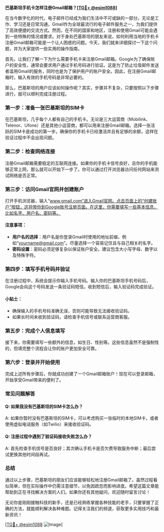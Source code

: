 **巴基斯坦手机卡怎样注册Gmail邮箱？[[TG💪+ @esim1088](https://t.me/s/esim1088)]**

在当今数字化的时代，电子邮件已经成为我们生活中不可或缺的一部分。无论是工作、学习还是日常沟通，Gmail作为全球最流行的电子邮件服务之一，为我们提供了高效便捷的交流方式。然而，在不同的国家和地区，注册和使用Gmail可能会遇到一些特殊的情况或要求。对于身处巴基斯坦的朋友来说，如何利用当地的手机卡注册Gmail邮箱可能是一个让人困惑的问题。今天，我们就来详细探讨一下这个问题，并为大家提供一些实用的操作指南。

首先，让我们了解一下为什么需要手机卡来注册Gmail邮箱。Google为了确保账户的安全性，通常会要求用户通过手机号码进行验证。这是为了防止垃圾邮件发送者滥用Gmail的服务，同时也是为了保护用户的账户安全。因此，在注册Gmail邮箱时，输入有效的手机号码是非常必要的。

那么，巴基斯坦的用户应该如何操作呢？其实，步骤并不复杂，只要按照以下步骤进行，就可以顺利完成注册过程。

### 第一步：准备一张巴基斯坦的SIM卡

在巴基斯坦，几乎每个人都有自己的手机卡。无论是三大运营商（Mobilink、Telenor、Ufone）还是其他小运营商，都可以用来注册Gmail邮箱。选择一张活跃的SIM卡是成功的第一步。确保你的手机卡已经激活并且有足够的余额，这样在验证过程中不会出现问题。

### 第二步：检查网络连接

注册Gmail邮箱需要稳定的互联网连接。如果你的手机卡信号良好，且你的手机能够正常上网，那么就可以开始下一步了。你可以通过打开浏览器访问任何网站来测试网络是否正常。

### 第三步：访问Gmail官网并创建账户

打开手机浏览器，输入“www.gmail.com”进入Gmail官网。点击页面上的“创建账户”按钮，这将带你到Google账号注册页面。在这里，你需要填写一些基本信息，比如名字、用户名、密码等。

#### 注意事项：
- **用户名的选择**：用户名是你登录Gmail时使用的地址前缀，例如“yourname@gmail.com”。尽量选择一个容易记住且与自己相关的名字。
- **密码设置**：密码必须足够复杂以保证账户安全。建议包含大小写字母、数字以及特殊字符。

### 第四步：填写手机号码并验证

在注册过程中，系统会提示你输入手机号码。输入你的巴基斯坦手机号码后，Google会向这个号码发送一条验证码短信。收到短信后，输入验证码完成验证。

#### 小贴士：
- 确保输入的手机号码准确无误，否则可能导致无法接收验证码。
- 如果长时间未收到验证码，请检查手机信号或联系运营商客服。

### 第五步：完成个人信息填写

接下来，你需要填写一些额外的信息，如生日、性别等。这些信息虽然不是强制性的，但填完整个流程会让你的账户更加安全可靠。

### 第六步：登录并开始使用

完成上述所有步骤后，你就成功创建了一个Gmail邮箱账户！现在可以登录邮箱，开始享受Gmail带来的便利了。

### 常见问题解答

#### Q: 如果我没有巴基斯坦的SIM卡怎么办？
A: 如果你暂时没有巴基斯坦的SIM卡，可以考虑购买一张临时的本地SIM卡，或者使用虚拟电话服务（如Twilio）来接收验证码。

#### Q: 注册过程中遇到了验证码接收失败怎么办？
A: 首先检查手机信号是否良好；其次确认手机卡是否欠费导致服务中断；最后尝试更换其他时间段再试。

### 总结

通过以上步骤，巴基斯坦的朋友们应该能够轻松地注册Gmail邮箱了。虽然过程看似简单，但在实际操作中仍需注意细节，以免因疏忽而影响进度。希望这篇文章能帮助到正在寻找解决方案的人们。如果你还有其他疑问，欢迎随时留言讨论！

无论你是刚刚接触科技的新手，还是已经熟练掌握各种技能的老手，只要掌握了正确的方法，就能顺利解决各种难题。记得关注我们的频道，获取更多实用技巧和最新资讯！

[[TG💪+ @esim1088](https://t.me/s/esim1088) ![Image](https://i.postimg.cc/4NQfJmqS/Snipaste-2025-05-13-00-14-12.png)]
